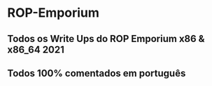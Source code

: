 # ROP-Emporium
## Todos os Write Ups do ROP Emporium x86 &amp; x86_64 2021
## Todos 100% comentados em português
